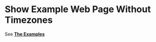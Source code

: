 # Show Example Web Page Without Timezones

See **[The Examples](https://github.com/elm-community/elm-time/wiki/The-Examples)**

